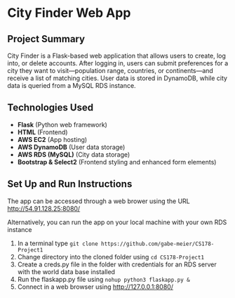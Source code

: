 # City Finder Web App

## Project Summary

City Finder is a Flask-based web application that allows users to create, log into, or delete accounts. After logging in, users can submit preferences for a city they want to visit—population range, countries, or continents—and receive a list of matching cities. User data is stored in DynamoDB, while city data is queried from a MySQL RDS instance.

## Technologies Used

- **Flask** (Python web framework)  
- **HTML** (Frontend)  
- **AWS EC2** (App hosting)  
- **AWS DynamoDB** (User data storage)  
- **AWS RDS (MySQL)** (City data storage)  
- **Bootstrap & Select2** (Frontend styling and enhanced form elements)

## Set Up and Run Instructions
The app can be accessed through a web brower using the URL http://54.91.128.25:8080/

Alternatively, you can run the app on your local machine with your own RDS instance
1. In a terminal type `git clone https://github.com/gabe-meier/CS178-Project1`
2. Change directory into the cloned folder using `cd CS178-Project1`
3. Create a creds.py file in the folder with credentials for an RDS server with the world data base installed
4. Run the flaskapp.py file using `nohup python3 flaskapp.py &`
5. Connect in a web browser using http://127.0.0.1:8080/


